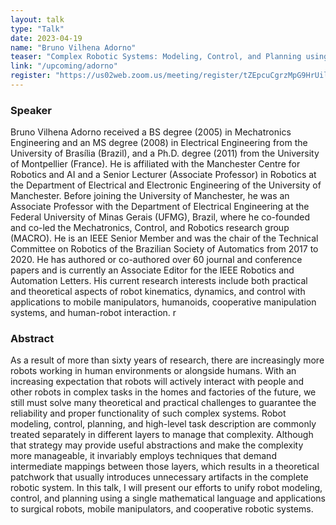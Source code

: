 ```yaml
---
layout: talk
type: "Talk"
date: 2023-04-19
name: "Bruno Vilhena Adorno"
teaser: "Complex Robotic Systems: Modeling, Control, and Planning using Dual Quaternion Algebra"
link: "/upcoming/adorno"
register: "https://us02web.zoom.us/meeting/register/tZEpcuCgrzMpG9HrUilVBcw_0bCGAUZA8t_H"
---
```


### Speaker 
Bruno Vilhena Adorno received a BS degree (2005) in Mechatronics Engineering and an MS degree (2008) in Electrical Engineering from the University of Brasília (Brazil), and a Ph.D. degree (2011) from the University of Montpellier (France). He is affiliated with the Manchester Centre for Robotics and AI and a Senior Lecturer (Associate Professor) in Robotics at the Department of Electrical and Electronic Engineering of the University of Manchester. Before joining the University of Manchester, he was an Associate Professor with the Department of Electrical Engineering at the Federal University of Minas Gerais (UFMG), Brazil, where he co-founded and co-led the Mechatronics, Control, and Robotics research group (MACRO). He is an IEEE Senior Member and was the chair of the Technical Committee on Robotics of the Brazilian Society of Automatics from 2017 to 2020. He has authored or co-authored over 60 journal and conference papers and is currently an Associate Editor for the IEEE Robotics and Automation Letters. His current research interests include both practical and theoretical aspects of robot kinematics, dynamics, and control with applications to mobile manipulators, humanoids, cooperative manipulation systems, and human-robot interaction. r

### Abstract 
As a result of more than sixty years of research, there are increasingly more robots working in human environments or alongside humans. With an increasing expectation that robots will actively interact with people and other robots in complex tasks in the homes and factories of the future, we still must solve many theoretical and practical challenges to guarantee the reliability and proper functionality of such complex systems. Robot modeling, control, planning, and high-level task description are commonly treated separately in different layers to manage that complexity. Although that strategy may provide useful abstractions and make the complexity more manageable, it invariably employs techniques that demand intermediate mappings between those layers, which results in a theoretical patchwork that usually introduces unnecessary artifacts in the complete robotic system. In this talk, I will present our efforts to unify robot modeling, control, and planning using a single mathematical language and applications to surgical robots, mobile manipulators, and cooperative robotic systems.
